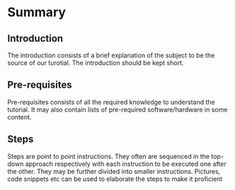 # Summary 

## Introduction 

The introduction consists of a brief explanation of the subject to be the source of our turotial. The introduction should be kept short.

## Pre-requisites

Pre-requisites consists of all the required knowledge to understand the tutorial. It may also contain lists of pre-required software/hardware in some content.

## Steps 

Steps are point to point instructions. They often are sequenced in the top-down approach respectively with each instruction to be executed one after the other. 
They may be further divided into smaller instructions. Pictures, code snippets etc can be used to elaborate the steps to make it proficient


